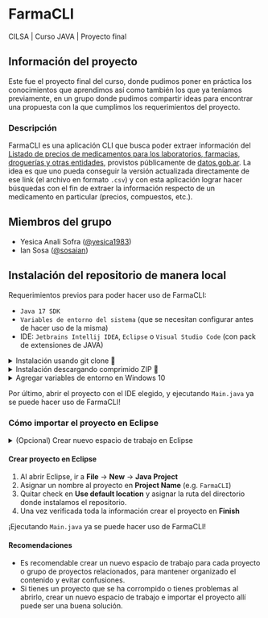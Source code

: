 # FarmaCLI

CILSA | Curso JAVA | Proyecto final

## Información del proyecto

Este fue el proyecto final del curso, donde pudimos poner en práctica los conocimientos que aprendimos así como también los que ya teníamos previamente, en un grupo donde pudimos compartir ideas para encontrar una propuesta con la que cumplimos los requerimientos del proyecto.

### Descripción

FarmaCLI es una aplicación CLI que busca poder extraer información del [Listado de precios de medicamentos para los laboratorios, farmacias, droguerías y otras entidades](https://datos.gob.ar/dataset/pami-listado-precios-medicamentos-para-entidades/archivo/pami_59b035cf-09b3-4058-b06b-8e49b99fa698), provistos públicamente de [datos.gob.ar](https://datos.gob.ar/). La idea es que uno pueda conseguir la versión actualizada directamente de ese link (el archivo en formato `.csv`) y con esta aplicación lograr hacer búsquedas con el fin de extraer la información respecto de un medicamento en particular (precios, compuestos, etc.).

## Miembros del grupo

* Yesica Anali Sofra ([@yesica1983](https://github.com/yesica1983))
* Ian Sosa ([@sosaian](https://github.com/sosaian))

## Instalación del repositorio de manera local

Requerimientos previos para poder hacer uso de FarmaCLI:
* `Java 17 SDK`
* `Variables de entorno del sistema` (que se necesitan configurar antes de hacer uso de la misma)
* IDE: `Jetbrains Intellij IDEA`, `Eclipse` o `Visual Studio Code` (con pack de extensiones de JAVA)

<details>
  <summary>Instalación usando git clone 🔧</summary>

### Cómo clonar el proyecto

Sigue estos pasos para clonar el repositorio e instalar las dependencias necesarias:

1. **Clonar el repositorio**
   Ejecuta el siguiente comando en tu terminal, reemplazando `URL_DEL_PROYECTO` por el enlace del proyecto:

```sh
git clone URL_DEL_PROYECTO
```
</details>

<details>
  <summary>Instalación descargando comprimido ZIP 🔧</summary>

### Cómo descargar el proyecto

Sigue estos pasos para clonar el repositorio e instalar las dependencias necesarias:

1. **Descargar el proyecto en formato ZIP**
   Ir a “code” > download ZIP

2. **Descomprimir el archivo**
</details>

<details>
   <summary>Agregar variables de entorno en Windows 10</summary>

> [!NOTE]
> Se asume que llegado a este punto ya se dispone de un archivo .csv en el dispositivo para usar con FarmaCLI. Si no es el caso, ir a la sección `Descripción` en el [README.md](https://github.com/sosaian/FarmaCLI) para acceder al link del archivo ejemplo en el que se inspiró este proyecto.


Para agregar variables de entorno en Windows 10, sigue estos pasos:

1. **Acceder a la configuración avanzada del sistema**:

   * Hacer clic en el botón **Inicio** y escribir **“Sistema”** en la barra de búsqueda.

   * Seleccionar **“Sistema”** en el menú desplegable.

   * Hacer clic en **“Configuración avanzada del sistema”** en la ventana que se abre.

2. **Editar variables de entorno**:

   * En la ventana **“Configuración avanzada del sistema”**, hacer clic en **“Variables de entorno”** en la sección **“Sistema”**.

     > TIP: En la ventana **“Variables de entorno”**, se pueden editar, eliminar o agregar nuevas variables.

   * Para agregar las variables de entorno que necesita FarmaCLI, hacer clic en **“Nuevo”** y rellenar los campos con la siguiente información:

       ```
       Nombre: FARMACLI_CSV_PATH
       Valor: <RUTA APUNTANDO AL ARCHIVO .CSV>
       ```

   * Repetir esos mismos pasos para crear esta otra variable:

       ```
       Nombre: FARMACLI_RESULT_PATH
       Valor: <RUTA DONDE SE GUARDARÁN LOS RESULTADOS>
       ```

   * Hacer clic en **“Aceptar”** para guardar la nueva variable.
</details>

Por último, abrir el proyecto con el IDE elegido, y ejecutando `Main.java` ya se puede hacer uso de FarmaCLI!

### Cómo importar el proyecto en Eclipse

<details>
   <summary>(Opcional) Crear nuevo espacio de trabajo en Eclipse</summary>
   
   Para crear un nuevo espacio de trabajo en Eclipse, sigue estos pasos:
   
   1. `Archivo > Cambiar espacio de trabajo > Otro…` (o presiona Ctrl + Shift + E en Windows/Linux o Cmd + Shift + E en Mac)
   2. Selecciona la ubicación donde deseas crear el nuevo espacio de trabajo y escribe un nombre para él.
   3. Haz clic en Crear para crear el nuevo espacio de trabajo.
   
   Alternativamente, puedes crear un nuevo espacio de trabajo al iniciar Eclipse:
   
   1. Al abrir Eclipse, se te pedirá que elijas un espacio de trabajo. Haz clic en Crear y sigue los pasos mencionados anteriormente.
</details>

#### Crear proyecto en Eclipse

1. Al abrir Eclipse, ir a **File** -> **New** -> **Java Project**
2. Asignar un nombre al proyecto en **Project Name** (e.g. `FarmaCLI`)
3. Quitar check en **Use default location** y asignar la ruta del directorio donde instalamos el repositorio.
4. Una vez verificada toda la información crear el proyecto en **Finish**

¡Ejecutando `Main.java` ya se puede hacer uso de FarmaCLI!

#### Recomendaciones
* Es recomendable crear un nuevo espacio de trabajo para cada proyecto o grupo de proyectos relacionados, para mantener organizado el contenido y evitar confusiones.
* Si tienes un proyecto que se ha corrompido o tienes problemas al abrirlo, crear un nuevo espacio de trabajo e importar el proyecto allí puede ser una buena solución.